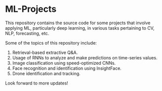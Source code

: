 # ML-Projects

This repository contains the source code for some projects that involve applying ML, particularly deep learning, in various tasks pertaining to CV, NLP, forecasting, etc.

Some of the topics of this repository include:
1. Retrieval-based extractive Q&A.
2. Usage of RNNs to analyze and make predictions on time-series values.
3. Image classification using speed-optimized CNNs.
4. Face recognition and identification using InsightFace.
5. Drone identification and tracking.

Look forward to more updates!

